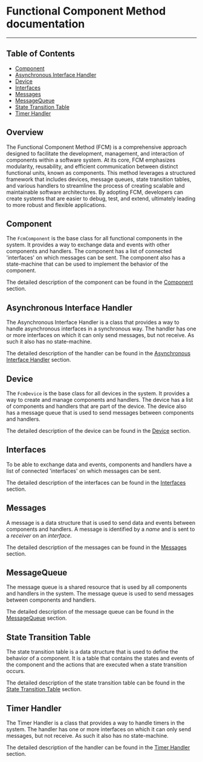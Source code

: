 # Functional Component Method documentation
---
## Table of Contents

* [Component](#component)
* [Asynchronous Interface Handler](#asynchronous-interface-handler)
* [Device](#device)
* [Interfaces](#interfaces)
* [Messages](#messages)
* [MessageQueue](#messagequeue)
* [State Transition Table](#state-transition-table)
* [Timer Handler](#timer-handler)

## Overview

The Functional Component Method (FCM) is a comprehensive approach designed to facilitate the development, management, and interaction of components within a software system. At its core, FCM emphasizes modularity, reusability, and efficient communication between distinct functional units, known as components. This method leverages a structured framework that includes devices, message queues, state transition tables, and various handlers to streamline the process of creating scalable and maintainable software architectures. By adopting FCM, developers can create systems that are easier to debug, test, and extend, ultimately leading to more robust and flexible applications.

## Component

The `FcmComponent` is the base class for all functional components in the system. It provides a way to exchange data and events with other components and handlers. The component has a list of connected 'interfaces' on which messages can be sent. The component also has a state-machine that can be used to implement the behavior of the component.

The detailed description of the component can be found in the [Component](Component.md) section.

## Asynchronous Interface Handler

The Asynchronous Interface Handler is a class that provides a way to handle asynchronous interfaces in a synchronous way. The handler has one or more interfaces on which it can only send messages, but not receive. As such it also has no state-machine.

The detailed description of the handler can be found in the [Asynchronous Interface Handler](AsyncInterfaceHandler.md) section.

## Device

The `FcmDevice` is the base class for all devices in the system. It provides a way to create and manage components and handlers. The device has a list of components and handlers that are part of the device. The device also has a message queue that is used to send messages between components and handlers.

The detailed description of the device can be found in the [Device](Device.md) section.

## Interfaces

To be able to exchange data and events, components and handlers have a list of connected 'interfaces' on which messages can be sent.

The detailed description of the interfaces can be found in the [Interfaces](Interfaces.md) section.

## Messages

A message is a data structure that is used to send data and events between components and handlers. A message is identified by a _name_ and is sent to a _receiver_ on an _interface_.

The detailed description of the messages can be found in the [Messages](Messages.md) section.

## MessageQueue

The message queue is a shared resource that is used by all components and handlers in the system. The message queue is used to send messages between components and handlers.

The detailed description of the message queue can be found in the [MessageQueue](MessageQueue.md) section.

## State Transition Table

The state transition table is a data structure that is used to define the behavior of a component. It is a table that contains the states and events of the component and the actions that are executed when a state transition occurs.

The detailed description of the state transition table can be found in the [State Transition Table](StateTransitionTable.md) section.

## Timer Handler

The Timer Handler is a class that provides a way to handle timers in the system. The handler has one or more interfaces on which it can only send messages, but not receive. As such it also has no state-machine.

The detailed description of the handler can be found in the [Timer Handler](TimerHandler.md) section.



